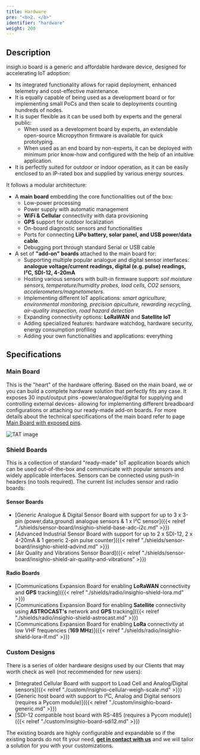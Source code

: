 ```yaml
---
title: Hardware
pre: "<b>2. </b>"
identifier: "hardware"
weight: 200
---
```


## Description

insigh.io board is a generic and affordable hardware device, designed for accelerating IoT adoption:

- Its integrated functionality allows for rapid deployment, enhanced telemetry and cost-effective maintenance.
- It is equally capable of being used as a development board or for implementing small PoCs and then scale to deployments counting hundreds of nodes.
- It is super flexible as it can be used both by experts and the general public:
  - When used as a development board by experts, an extendable open-source Micropython firmware is available for quick prototyping.
  - When used as an end board by non-experts, it can be deployed with minimum prior know-how and configured with the help of an intuitive application.
- It is perfectly suited for outdoor or indoor operation, as it can be easily enclosed to an IP-rated box and supplied by various energy sources.

It follows a modular architecture:

- A **main board** embedding the core functionalities out of the box:
  - Low-power processing
  - Power supply with automatic management
  - **WiFi & Cellular** connectivity with data provisioning
  - **GPS** support for outdoor localization
  - On-board diagnostic sensors and functionalities
  - Ports for connecting **LiPo battery, solar panel, and USB power/data cable**.
  - Debugging port through standard Serial or USB cable
- A set of **"add-on" boards** attached to the main board for:
  - Supporting multiple popular analogue and digital sensor interfaces: **analogue voltage/current readings, digital (e.g. pulse) readings, I²C, SDI-12, 4-20mA**
  - Hosting various sensors with built-in firmware support: _soil moisture sensors, temperature/humidity probes, load cells, CO2 sensors, accelerometers/magnetometers_.
  - Implementing different IoT applications: _smart agriculture, environmental monitoring, precision apiculture, rewarding recycling, air-quality inspection, road hazard detection_
  - Expanding connectivity options: **LoRaWAN** and **Satellite IoT**
  - Adding specialized features: hardware watchdog, hardware security, energy consumption profiling
  - Adding your own functionalities and applications: everything

## Specifications

### Main Board

This is the "heart" of the hardware offering. Based on the main board, we or you can build a complete hardware solution that perfectly fits any case.
It exposes 30 input/output pins -power/analogue/digital for supplying and controlling external devices- allowing for implementing different breadboard configurations or attaching our ready-made add-on boards.
For more details about the technical specifications of the main board refer to page [Main Board with exposed pins](./board/latest).

![TAT image](/images/deviceimages/insighio-main-latest.png?width=40pc)

### Shield Boards

This is a collection of standard "ready-made" IoT application boards which can be used out-of-the-box and communicate with popular sensors and widely applicable interfaces. Sensors can be connected using push-in headers (no tools required). The current list includes sensor and radio boards:

#### Sensor Boards

- [Generic Analogue & Digital Sensor Board with support for up to 3 x 3-pin (power,data,ground) analogue sensors & 1 x I²C sensor]({{< relref "./shields/sensor-board/insighio-shield-base-adc-i2c.md" >}})
- [Advanced Industrial Sensor Board with support for up to 2 x SDI-12, 2 x 4-20mA & 1 generic 2-pin pulse counter]({{< relref "./shields/sensor-board/insighio-shield-advind.md" >}})
- [Air Quality and Vibrations Sensor Board]({{< relref "./shields/sensor-board/insighio-shield-air-quality-and-vibrations" >}})

#### Radio Boards

- [Communications Expansion Board for enabling **LoRaWAN** connectivity and **GPS** tracking]({{< relref "./shields/radio/insighio-shield-lora.md" >}})
- [Communications Expansion Board for enabling **Satellite** connectivity using **ASTROCAST's** network and **GPS** tracking]({{< relref "./shields/radio/insighio-shield-astrocast.md" >}})
- [Communications Expansion Board for enabling **LoRa** connectivity at low VHF frequencies (**169 MHz**)]({{< relref "./shields/radio/insighio-shield-lora-lf.md" >}})

### Custom Designs

There is a series of older hardware designs used by our Clients that may worth check as well (not recommended for new users):

- [Integrated Cellular Board with support to Load Cell and Analog/Digital sensors]({{< relref "./custom/insighio-cellular-weigh-scale.md" >}})
- [Generic host board with support to I²C, Analog and Digital sensors (requires a Pycom module)]({{< relref "./custom/insighio-board-generic.md" >}})
- [SDI-12 compatible host board with RS-485 (requires a Pycom module)]({{< relref "./custom/insighio-board-sdi12.md" >}})

The existing boards are highly configurable and expandable so if the existing boards do not fit your need, **[get in contact with us](mailto:info@insigh.io)** and we will tailor a solution for you with your customizations.
